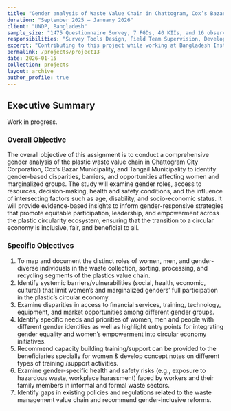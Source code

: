 ```yaml
---
title: "Gender analysis of Waste Value Chain in Chattogram, Cox’s Bazar & Tangail (Plastic Circularity Ecosystem and Circular Economy)  <img src='/images/wip2.png'>"
duration: "September 2025 – January 2026"
client: "UNDP, Bangladesh"
sample_size: "1475 Questionnaire Survey, 7 FGDs, 40 KIIs, and 16 observation checklists"
responsibilities: "Survey Tools Design, Field Team Supervision, Developing ODK, Database Management, Data Analysis, and Writing the Report."
excerpt: "Contributing to this project while working at Bangladesh Institute of Social Research Trust"
permalink: /projects/project13
date: 2026-01-15
collection: projects
layout: archive
author_profile: true
---
```

## Executive Summary

Work in progress.

### Overall Objective

The overall objective of this assignment is to conduct a comprehensive gender analysis of the plastic waste value chain in Chattogram City Corporation, Cox’s Bazar Municipality, and Tangail Municipality to identify gender-based disparities, barriers, and opportunities affecting women and marginalized groups. The study will examine gender roles, access to resources, decision-making, health and safety conditions, and the influence of intersecting factors such as age, disability, and socio-economic status. It will provide evidence-based insights to inform gender-responsive strategies that promote equitable participation, leadership, and empowerment across the plastic circularity ecosystem, ensuring that the transition to a circular economy is inclusive, fair, and beneficial to all. 

### Specific Objectives 

1. To map and document the distinct roles of women, men, and gender-diverse individuals in the waste collection, sorting, processing, and recycling segments of the plastics value chain.
2. Identify systemic barriers/vulnerabilities (social, health, economic, cultural) that limit women’s and marginalized genders’ full participation in the plastic’s circular economy.
3. Examine disparities in access to financial services, training, technology, equipment, and market opportunities among different gender groups.
4. Identify specific needs and priorities of women, men and people with different gender identities as well as highlight entry points for integrating gender equality and women’s empowerment into circular economy initiatives.
5. Recommend capacity building training/support can be provided to the beneficiaries specially for women & develop concept notes on different types of training /support activities.
6. Examine gender-specific health and safety risks (e.g., exposure to hazardous waste, workplace harassment) faced by workers and their family members in informal and formal waste sectors.
7. Identify gaps in existing policies and regulations related to the waste management value chain and recommend gender-inclusive reforms. 
